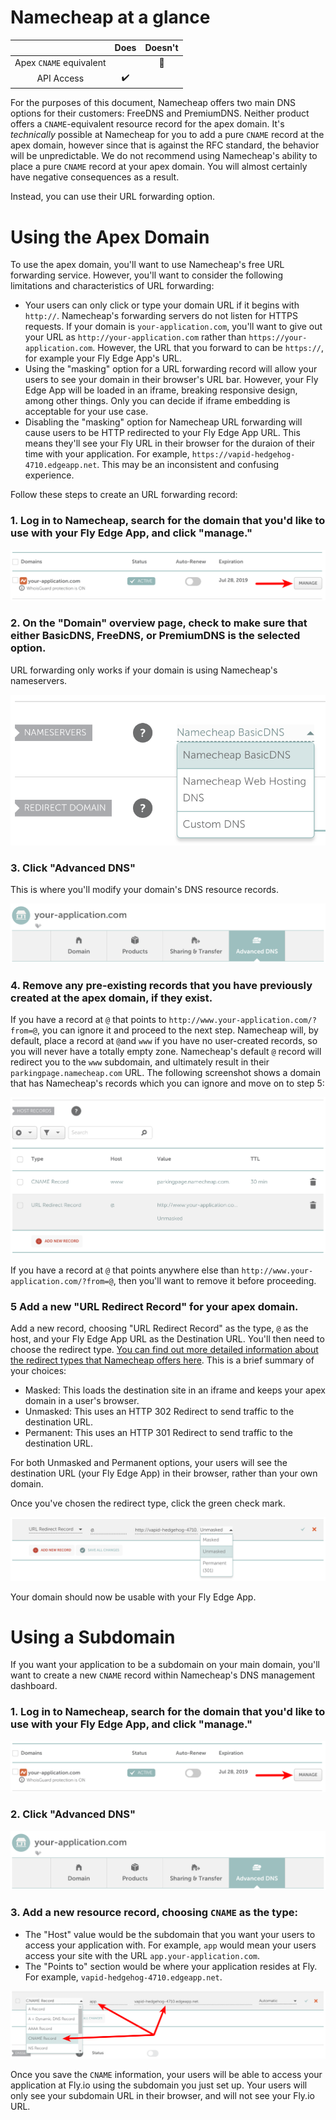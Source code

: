 # Namecheap  at a glance

 |   | Does | Doesn't |
 | :---: | :---: | :---: |
 | Apex `CNAME` equivalent |  | :no_entry_sign: |
 | API Access | :heavy_check_mark:|  |

 For the purposes of this document, Namecheap offers two main DNS options for their customers: FreeDNS and PremiumDNS. Neither product offers a `CNAME`-equivalent resource record for the apex domain. It's _technically_ possible at Namecheap for you to add a pure `CNAME` record at the apex domain, however since that is against the RFC standard, the behavior will be unpredictable. We do not recommend using Namecheap's ability to place a pure `CNAME` record at your apex domain. You will almost certainly have negative consequences as a result.

 Instead, you can use their URL forwarding option.

# Using the Apex Domain

To use the apex domain, you'll want to use Namecheap's free URL forwarding service. However, you'll want to consider the following limitations and characteristics of URL forwarding:

* Your users can only click or type your domain URL if it begins with `http://`. Namecheap's forwarding servers do not listen for HTTPS requests.  If your domain is `your-application.com`, you'll want to give out your URL as `http://your-application.com` rather than `https://your-application.com`. However, the URL that you forward to can be `https://`, for example your Fly Edge App's URL.
* Using the "masking" option for a URL forwarding record will allow your users to see your domain in their browser's URL bar. However, your Fly Edge App will be loaded in an iframe, breaking responsive design, among other things. Only you can decide if iframe embedding is acceptable for your use case.
* Disabling the "masking" option for Namecheap URL forwarding will cause users to be HTTP redirected to your Fly Edge App URL. This means they'll see your Fly URL in their browser for the duraion of their time with your application. For example, `https://vapid-hedgehog-4710.edgeapp.net`. This may be an inconsistent and confusing experience.

Follow these steps to create an URL forwarding record:

### 1. Log in to Namecheap, search for the domain that you'd like to use with your Fly Edge App, and click "manage."

![Namecheap - Manage DNS Records for your Domain](./screenshots/namecheap/namecheap-manage-domain.png "Namecheap - Manage DNS Records for your Domain")

### 2. On the "Domain" overview page, check to make sure that either BasicDNS, FreeDNS, or PremiumDNS is the selected option.

URL forwarding only works if your domain is using Namecheap's nameservers. 

![Namecheap - Choose Namecheap DNS Servers](./screenshots/namecheap/namecheap-choose-nameservers.png "Namecheap - Choose Namecheap DNS Servers")

### 3. Click "Advanced DNS"

This is where you'll modify your domain's DNS resource records.

![Namecheap - Choose Advanced DNS](./screenshots/namecheap/namecheap-advanced-dns.png "Namecheap - Choose Advanced DNS")

### 4. Remove any pre-existing records that you have previously created at the apex domain, if they exist.

If you have a record at `@` that points to `http://www.your-application.com/?from=@`, you can ignore it and proceed to the next step. Namecheap will, by default, place a record at `@`and `www` if you have no user-created records, so you will never have a totally empty zone. Namecheap's default `@` record will redirect you to the `www` subdomain, and ultimately result in their `parkingpage.namecheap.com` URL. The following screenshot shows a domain that has Namecheap's records which you can ignore and move on to step 5:

![Namecheap - Inspect the DNS records that exist](./screenshots/namecheap/namecheap-inspect-pre-existing-records.png "Namecheap - Inspect the DNS records that exist")

If you have a record at `@` that points anywhere else than `http://www.your-application.com/?from=@`, then you'll want to remove it before proceeding.

### 5 Add a new "URL Redirect Record" for your apex domain.

Add a new record, choosing "URL Redirect Record" as the type, `@` as the host, and your Fly Edge App URL as the Destination URL. You'll then need to choose the redirect type. [You can find out more detailed information about the redirect types that Namecheap offers here](https://www.namecheap.com/support/knowledgebase/article.aspx/9604/2237/types-of-domain-redirects--301-302-url-redirects-url-frame-and-cname). This is a brief summary of your choices:

 - Masked: This loads the destination site in an iframe and keeps your apex domain in a user's browser.
 - Unmasked: This uses an HTTP 302 Redirect to send traffic to the destination URL.
 - Permanent: This uses an HTTP 301 Redirect to send traffic to the destination URL.

 For both Unmasked and Permanent options, your users will see the destination URL (your Fly Edge App) in their browser, rather than your own domain.

 Once you've chosen the redirect type, click the green check mark.

![Namecheap - Choose Redirect Type](./screenshots/namecheap/namecheap-choose-redirect-type.png "Namecheap - Choose Redirect Type")

Your domain should now be usable with your Fly Edge App.



# Using a Subdomain

If you want your application to be a subdomain on your main domain, you'll want to create a new `CNAME` record within Namecheap's DNS management dashboard.

### 1. Log in to Namecheap, search for the domain that you'd like to use with your Fly Edge App, and click "manage."

![Namecheap - Manage DNS Records for your Domain](./screenshots/namecheap/namecheap-manage-domain.png "Namecheap - Manage DNS Records for your Domain")

### 2. Click "Advanced DNS"

![Namecheap - Choose Advanced DNS](./screenshots/namecheap/namecheap-advanced-dns.png "Namecheap - Choose Advanced DNS")


###  3. Add a new resource record, choosing `CNAME` as the type:

  * The "Host" value would be the subdomain that you want your users to access your application with. For example, `app` would mean your users access your site with the URL `app.your-application.com`.
  * The "Points to" section would be where your application resides at Fly. For example, `vapid-hedgehog-4710.edgeapp.net`.

![Namecheap - Add DNS Records for your Domain](./screenshots/namecheap/namecheap-add-cname-record.png "Namecheap - Add DNS Records for your Domain")

Once you save the `CNAME` information, your users will be able to access your application at Fly.io using the subdomain you just set up. Your users will only see your subdomain URL in their browser, and will not see your Fly.io URL.